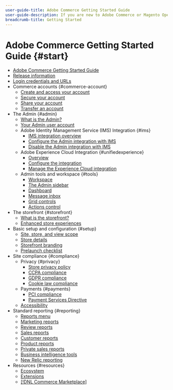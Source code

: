 ```yaml
---
user-guide-title: Adobe Commerce Getting Started Guide
user-guide-description: If you are new to Adobe Commerce or Magento Open Source, discover resources of the [!DNL Commerce] ecosystem, follow the customer journey to explore your store, and learn about key features.
breadcrumb-title: Getting Started
---
```


# Adobe Commerce Getting Started Guide {#start}

+ [Adobe Commerce Getting Started Guide](guide-overview.md)
+ [Release information](about-this-release.md)
+ [Login credentials and URLs](login-urls.md)
+ Commerce accounts {#commerce-account}
  + [Create and access your account](commerce-account-create.md)
  + [Secure your account](commerce-account-secure.md)
  + [Share your account](commerce-account-share.md)
  + [Transfer an account](commerce-account-transfer.md)
+ The Admin {#admin}
  + [What is the Admin?](admin.md)
  + [Your Admin user account](admin-signin.md)
  + Adobe Identity Management Service (IMS) Integration {#ims}
    + [IMS integration overview](adobe-ims-integration-overview.md)
    + [Configure the Admin integration with IMS](adobe-ims-config.md)
    + [Disable the Admin integration with IMS](adobe-ims-disable.md)
  + Adobe Experience Cloud Integration {#unifiedexperience}
    + [Overview](admin-unified-experience-integration-overview.md)
    + [Configure the integration](admin-unified-experience-integration-configure.md)
    + [Manage the Experience Cloud integration](admin-unified-experience-integration-manage.md)
  + Admin tools and workspace {#tools}
    + [Workspace](admin-workspace.md)
    + [The Admin sidebar](admin-menu.md)
    + [Dashboard](admin-dashboard.md)
    + [Message inbox](admin-message-inbox.md)
    + [Grid controls](admin-grid-controls.md)
    + [Actions control](admin-actions-control.md)
+ The storefront {#storefront}
  + [What is the storefront?](storefront.md)
  + [Enhanced store experiences](enhanced-experiences.md)
+ Basic setup and configuration {#setup}
  + [Site, store, and view scope](websites-stores-views.md)
  + [Store details](store-details.md)
  + [Storefront branding](storefront-branding.md)
  + [Prelaunch checklist](prelaunch-checklist.md)
+ Site compliance {#compliance}
  + Privacy {#privacy}
    + [Store privacy policy](privacy-policy.md)
    + [CCPA compliance](compliance-ccpa.md)
    + [GDPR compliance](compliance-gdpr.md)
    + [Cookie law compliance](compliance-cookie-law.md)
  + Payments {#payments}
    + [PCI compliance](compliance-pci.md)
    + [Payment Services Directive](compliance-payment-services-directive.md)
  + [Accessibility](navigation-accessibility.md)
+ Standard reporting  {#reporting}
  + [Reports menu](reports-menu.md)
  + [Marketing reports](marketing-reports.md)
  + [Review reports](review-reports.md)
  + [Sales reports](sales-reports.md)
  + [Customer reports](customer-reports.md)
  + [Product reports](product-reports.md)
  + [Private sales reports](private-sales-reports.md)
  + [Business intelligence tools](business-intelligence.md)
  + [New Relic reporting](new-relic-reporting.md)
+ Resources {#resources}
  + [Ecosystem](resources.md)
  + [Extensions](extensions.md)
  + [[!DNL Commerce Marketplace]](commerce-marketplace.md)